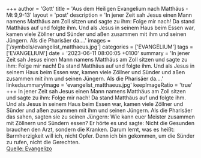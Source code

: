 +++
author = 'Gott'
title = 'Aus dem Heiligen Evangelium nach Matthäus - Mt 9,9-13'
layout = 'post'
description = 'In jener Zeit sah Jesus einen Mann namens Matthäus am Zoll sitzen und sagte zu ihm: Folge mir nach! Da stand Matthäus auf und folgte ihm. Und als Jesus in seinem Haus beim Essen war, kamen viele Zöllner und Sünder und aßen zusammen mit ihm und seinen Jüngern. Als die Pharisäer da....'
images = ['/symbols/evangelist_matthaeus.jpg']
categories = ['EVANGELIUM']
tags = ['EVANGELIUM']
date = '2023-06-11 08:00:05 +0100'
summary = 'In jener Zeit sah Jesus einen Mann namens Matthäus am Zoll sitzen und sagte zu ihm: Folge mir nach! Da stand Matthäus auf und folgte ihm. Und als Jesus in seinem Haus beim Essen war, kamen viele Zöllner und Sünder und aßen zusammen mit ihm und seinen Jüngern. Als die Pharisäer da....'
linkedsummaryImage = 'evangelist_matthaeus.jpg'
keepImageRatio = 'true'
+++
In jener Zeit sah Jesus einen Mann namens Matthäus am Zoll sitzen und sagte zu ihm: Folge mir nach! Da stand Matthäus auf und folgte ihm.
Und als Jesus in seinem Haus beim Essen war, kamen viele Zöllner und Sünder und aßen zusammen mit ihm und seinen Jüngern.
Als die Pharisäer das sahen, sagten sie zu seinen Jüngern: Wie kann euer Meister zusammen mit Zöllnern und Sündern essen?
Er hörte es und sagte: Nicht die Gesunden brauchen den Arzt, sondern die Kranken.<!--more-->
Darum lernt, was es heißt: Barmherzigkeit will ich, nicht Opfer. Denn ich bin gekommen, um die Sünder zu rufen, nicht die Gerechten.<br> [Quelle: Evangelizo](https://evangeliumtagfuertag.org/DE/gospel)